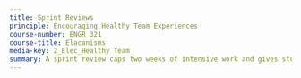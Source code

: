 ```yaml
---
title: Sprint Reviews
principle: Encouraging Healthy Team Experiences
course-number: ENGR 321
course-title: Elacanisms
media-key: 2_Elec_Healthy Team
summary: A sprint review caps two weeks of intensive work and gives students a chance to make their thinking visible, tangible and to get feedback on their progress...
---
```

